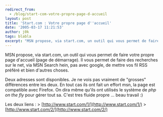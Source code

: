 ```yaml
---
redirect_from:
  - /blog/start-com-votre-propre-page-d-accueil
layout: post
title: 'Start.com : Votre propre page d''accueil'
date: '2005-03-17 11:21:53'
author: j0k
tags: blabla
excerpt: "MSN propose, via start.com, un outil qui vous permet de faire votre propre page d'accueil (page de démarrage). Il vous permet de faire des recherches sur le net, via MSN Search hein, pas avec google, de mettre vos fil RSS préféré et bien d'autres choses.     \nDeux adresses sont disponibles. Je ne vois pas vraiment de \"grosses\" différences entre les deux. En tout      …"
---
```


MSN propose, via start.com, un outil qui vous permet de faire votre propre page d'accueil (page de démarrage). Il vous permet de faire des recherches sur le net, via MSN Search hein, pas avec google, de mettre vos fil RSS préféré et bien d'autres choses.

Deux adresses sont disponibles. Je ne vois pas vraiment de "grosses" différences entre les deux. En tout cas ils ont fait un effort msn, la page est compatible avec Firefox. On dira même qu'ils ont utilisés le système de *php on the fly* pour gérer tout sa. C'est tres fluide propre ... beau travail :)

Les deux liens :   &gt; [http://www.start.com/1/](http://www.start.com/1/)   &gt; [http://www.start.com/2/](http://www.start.com/2/)
